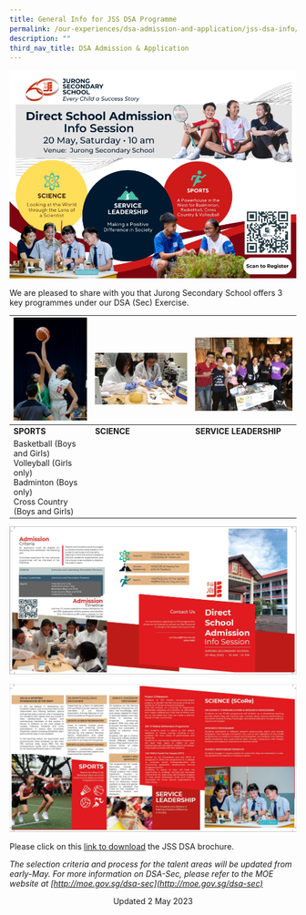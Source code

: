 ```yaml
---
title: General Info for JSS DSA Programme
permalink: /our-experiences/dsa-admission-and-application/jss-dsa-info/
description: ""
third_nav_title: DSA Admission & Application
---
```

![](/images/dsa%20info%20session%202023.jpeg)

We are pleased to share with you that Jurong Secondary School offers 3 key programmes under our DSA (Sec) Exercise.



| <img src="/images/sports.jpg" style="width:500px;"> | <br><br><img src="/images/science%20communication%20n%20research.jpg" style="width:800px;"> |<br><img src="/images/proj%20compassion.jpg" style="width:700px;">  |
| -------- | -------- | -------- |
| **SPORTS**    | **SCIENCE**    | **SERVICE LEADERSHIP**    |
| Basketball (Boys and Girls)<br>Volleyball (Girls only)<br>Badminton (Boys only)<br>Cross Country (Boys and Girls)    |   |   |

![](/images/dsa%202023%201-1.JPG)

![](/images/dsa%202023%201.JPG)

Please click on this [link to download](/files/dsa%20brochure%202023%20(420%20×%20210%20mm)%20final%20(1)_compressed.pdf) the JSS DSA brochure.

*The selection criteria and process for the talent areas will be updated from early-May.  For more information on DSA-Sec, please refer to the MOE website at [http://moe.gov.sg/dsa-sec](http://moe.gov.sg/dsa-sec)*

<center> Updated 2 May 2023 </center>
